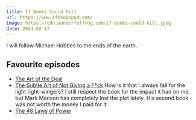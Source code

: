 ```yaml
---
title: If Books Could Kill
url: https://www.ifbookspod.com/
image: https://cdn.wonderfulfrog.com/if-books-could-kill.jpeg
date: 2024-02-17
---
```


I will follow Michael Hobbes to the ends of the earth.

## Favourite episodes

- [The Art of the Deal](https://www.buzzsprout.com/2040953/14286395-the-art-of-the-deal)
- [The Subtle Art of Not Giving a F*ck](https://www.buzzsprout.com/2040953/14006961-the-subtle-art-of-not-giving-a-f-ck)
    How is it that I always fall for the light right-wingers? I still respect the book for the impact it had on me, but Mark Manson has completely lost the plot lately. His second book was not worth the money I paid for it.
- [The 48 Laws of Power](https://www.buzzsprout.com/2040953/13887364-the-48-laws-of-power)
